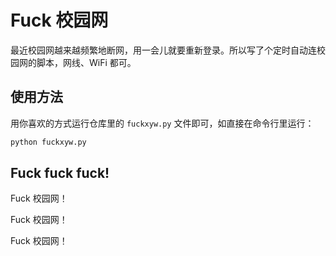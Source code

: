 # Fuck 校园网

最近校园网越来越频繁地断网，用一会儿就要重新登录。所以写了个定时自动连校园网的脚本，网线、WiFi 都可。


## 使用方法

用你喜欢的方式运行仓库里的 `fuckxyw.py` 文件即可，如直接在命令行里运行：

```bash
python fuckxyw.py
```

## Fuck fuck fuck!
 
Fuck 校园网！

Fuck 校园网！

Fuck 校园网！